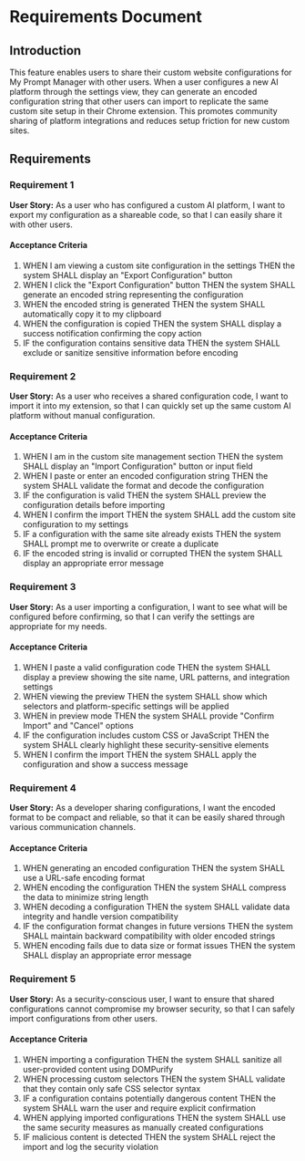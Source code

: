 # Requirements Document

## Introduction

This feature enables users to share their custom website configurations for My Prompt Manager with other users. When a user configures a new AI platform through the settings view, they can generate an encoded configuration string that other users can import to replicate the same custom site setup in their Chrome extension. This promotes community sharing of platform integrations and reduces setup friction for new custom sites.

## Requirements

### Requirement 1

**User Story:** As a user who has configured a custom AI platform, I want to export my configuration as a shareable code, so that I can easily share it with other users.

#### Acceptance Criteria

1. WHEN I am viewing a custom site configuration in the settings THEN the system SHALL display an "Export Configuration" button
2. WHEN I click the "Export Configuration" button THEN the system SHALL generate an encoded string representing the configuration
3. WHEN the encoded string is generated THEN the system SHALL automatically copy it to my clipboard
4. WHEN the configuration is copied THEN the system SHALL display a success notification confirming the copy action
5. IF the configuration contains sensitive data THEN the system SHALL exclude or sanitize sensitive information before encoding

### Requirement 2

**User Story:** As a user who receives a shared configuration code, I want to import it into my extension, so that I can quickly set up the same custom AI platform without manual configuration.

#### Acceptance Criteria

1. WHEN I am in the custom site management section THEN the system SHALL display an "Import Configuration" button or input field
2. WHEN I paste or enter an encoded configuration string THEN the system SHALL validate the format and decode the configuration
3. IF the configuration is valid THEN the system SHALL preview the configuration details before importing
4. WHEN I confirm the import THEN the system SHALL add the custom site configuration to my settings
5. IF a configuration with the same site already exists THEN the system SHALL prompt me to overwrite or create a duplicate
6. IF the encoded string is invalid or corrupted THEN the system SHALL display an appropriate error message

### Requirement 3

**User Story:** As a user importing a configuration, I want to see what will be configured before confirming, so that I can verify the settings are appropriate for my needs.

#### Acceptance Criteria

1. WHEN I paste a valid configuration code THEN the system SHALL display a preview showing the site name, URL patterns, and integration settings
2. WHEN viewing the preview THEN the system SHALL show which selectors and platform-specific settings will be applied
3. WHEN in preview mode THEN the system SHALL provide "Confirm Import" and "Cancel" options
4. IF the configuration includes custom CSS or JavaScript THEN the system SHALL clearly highlight these security-sensitive elements
5. WHEN I confirm the import THEN the system SHALL apply the configuration and show a success message

### Requirement 4

**User Story:** As a developer sharing configurations, I want the encoded format to be compact and reliable, so that it can be easily shared through various communication channels.

#### Acceptance Criteria

1. WHEN generating an encoded configuration THEN the system SHALL use a URL-safe encoding format
2. WHEN encoding the configuration THEN the system SHALL compress the data to minimize string length
3. WHEN decoding a configuration THEN the system SHALL validate data integrity and handle version compatibility
4. IF the configuration format changes in future versions THEN the system SHALL maintain backward compatibility with older encoded strings
5. WHEN encoding fails due to data size or format issues THEN the system SHALL display an appropriate error message

### Requirement 5

**User Story:** As a security-conscious user, I want to ensure that shared configurations cannot compromise my browser security, so that I can safely import configurations from other users.

#### Acceptance Criteria

1. WHEN importing a configuration THEN the system SHALL sanitize all user-provided content using DOMPurify
2. WHEN processing custom selectors THEN the system SHALL validate that they contain only safe CSS selector syntax
3. IF a configuration contains potentially dangerous content THEN the system SHALL warn the user and require explicit confirmation
4. WHEN applying imported configurations THEN the system SHALL use the same security measures as manually created configurations
5. IF malicious content is detected THEN the system SHALL reject the import and log the security violation